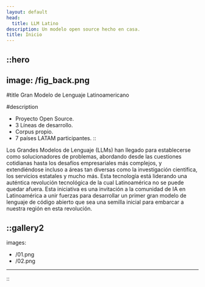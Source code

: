 ```yaml
---
layout: default
head:
  title: LLM Latino
description: Un modelo open source hecho en casa.
title: Inicio
---
```


::hero
---
image: /fig_back.png
---
#title
Gran Modelo de Lenguaje Latinoamericano

#description
- Proyecto Open Source.
- 3 Líneas de desarrollo.
- Corpus propio.
- 7 países LATAM participantes.
::

Los Grandes Modelos de Lenguaje (LLMs) han llegado para establecerse como solucionadores de problemas, abordando desde las cuestiones cotidianas hasta los desafíos empresariales más complejos, y extendiéndose incluso a áreas tan diversas como la investigación científica, los servicios estatales y mucho más. Esta tecnología está liderando una auténtica revolución tecnológica de la cual Latinoamérica no se puede quedar afuera. Esta iniciativa es una invitación a la comunidad de IA en Latinoamérica a unir fuerzas para desarrollar un primer gran modelo de lenguaje de código abierto que sea una semilla inicial para embarcar a nuestra región en esta revolución.

::gallery2
---
images:
  - /01.png
  - /02.png
---
::
